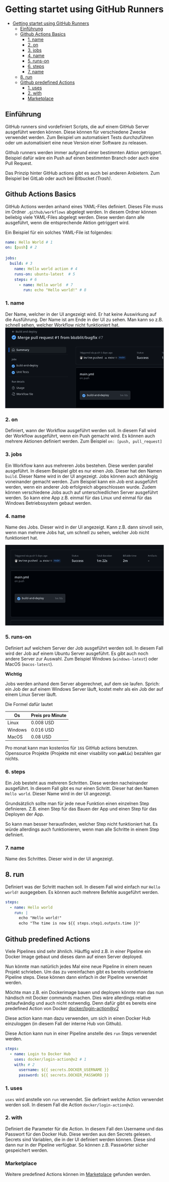 # Getting startet using GitHub Runners

- [Getting startet using GitHub Runners](#getting-startet-using-github-runners)
  - [Einführung](#einführung)
  - [Github Actions Basics](#github-actions-basics)
    - [1. name](#1-name)
    - [2. on](#2-on)
    - [3. jobs](#3-jobs)
    - [4. name](#4-name)
    - [5. runs-on](#5-runs-on)
    - [6. steps](#6-steps)
    - [7. name](#7-name)
  - [8. run](#8-run)
  - [Github predefined Actions](#github-predefined-actions)
    - [1. uses](#1-uses)
    - [2. with](#2-with)
    - [Marketplace](#marketplace)


## Einführung

GitHub runners sind vordefiniert Scripts, die auf einem GitHub Server ausgeführt werden können. Diese können für verschiedene Zwecke verwendet werden. Zum Beispiel um automatisiert Tests durchzuführen oder um automatisiert eine neue Version einer Software zu releasen.

Github runners werden immer aufgrund einer bestimmten Aktion getriggert. Beispiel dafür wäre ein Push auf einen bestimmten Branch oder auch eine Pull Request.

Das Prinzip hinter GitHub actions gibt es auch bei anderen Anbietern. Zum Beispiel bei GitLab oder auch bei Bitbucket _(Trash)_.


## Github Actions Basics

GitHub Actions werden anhand eines YAML-Files definiert. Dieses File muss im Ordner `.github/workflows` abgelegt werden. In diesem Ordner können beliebig viele YAML-Files abgelegt werden. Diese werden dann alle ausgeführt, wenn die entsprechende Aktion getriggert wird. 

Ein Beispiel für ein solches YAML-File ist folgendes:

```yaml
name: Hello World # 1
on: [push] # 2

jobs:
  build: # 3    
    name: Hello world action # 4 
    runs-on: ubuntu-latest  # 5
    steps: # 6
      - name: Hello world  # 7
        run: echo "Hello world!" # 8
```

### 1. name
Der Name, welcher in der UI angezeigt wird. Er hat keine Auswirkung auf die Ausführung. 
Der Name ist am Ende in der UI zu sehen. Man kann so z.B. schnell sehen, welcher Workflow nicht funktioniert hat.
![Alt text](src/image0.png)


### 2. on
Definiert, wann der Workflow ausgeführt werden soll. In diesem Fall wird der Workflow ausgeführt, wenn ein Push gemacht wird. Es können auch mehrere Aktionen definiert werden. Zum Beispiel `on: [push, pull_request]`


### 3. jobs
Ein Workflow kann aus mehreren Jobs bestehen. Diese werden parallel ausgeführt. In diesem Beispiel gibt es nur einen Job. Dieser hat den Namen `build`. Dieser Name wird in der UI angezeigt.
Jobs können auch abhängig voneinander gemacht werden. Zum Beispiel kann ein Job erst ausgeführt werden, wenn ein anderer Job erfolgreich abgeschlossen wurde.
Zudem können verschiedene Jobs auch auf unterschiedlichen Server ausgeführt werden. So kann eine App z.B. einmal für das Linux und einmal für das Windows Betriebssystem gebaut werden. 

### 4. name
Name des Jobs. Dieser wird in der UI angezeigt.
Kann z.B. dann sinvoll sein, wenn man mehrere Jobs hat, um schnell zu sehen, welcher Job nicht funktioniert hat.

![Alt text](src/image1.png)

### 5. runs-on
Definiert auf welchem Server der Job ausgeführt werden soll. In diesem Fall wird der Job auf einem Ubuntu Server ausgeführt. Es gibt auch noch andere Server zur Auswahl. Zum Beispiel Windows (`windows-latest`) oder MacOS (`macos-latest`).

**Wichtig**


Jobs werden anhand dem Server abgerechnet, auf dem sie laufen. Sprich: ein Job der auf einem Windows Server läuft, kostet mehr als ein Job der auf einem Linux Server läuft.

Die Formel dafür lautet

|Os | Preis pro Minute |
|---|------------------|
|Linux| 0.008 USD|
|Windows| 0.016 USD|
|MacOS| 0.08 USD|

Pro monat kann man kostenlos für `16$` GitHub actions benutzen. Opensource Projekte (Projekte mit einer visability von **`public`**) bezahlen gar nichts.

### 6. steps
Ein Job besteht aus mehreren Schritten. Diese werden nacheinander ausgeführt. In diesem Fall gibt es nur einen Schritt. Dieser hat den Namen `Hello world`. Dieser Name wird in der UI angezeigt.

Grundsätzlich sollte man für jede neue Funktion einen einzelnen Step definieren. Z.B. einen Step für das Bauen der App und einen Step für das Deployen der App.

So kann man besser herausfinden, welcher Step nicht funktioniert hat. Es würde allerdings auch funktionieren, wenn man alle Schritte in einem Step definiert.

### 7. name
Name des Schrittes. Dieser wird in der UI angezeigt.

## 8. run
Definiert was der Schritt machen soll. In diesem Fall wird einfach nur `Hello world!` ausgegeben. 
Es können auch mehrere Befehle ausgeführt werden.

```yaml
steps:
  - name: Hello world
    run: |
      echo "Hello world!"
      echo "The time is now ${{ steps.step1.outputs.time }}"
```

## Github predefined Actions

Viele Pipelines sind sehr ähnlich. Häuffig wird z.B. in einer Pipeline ein Docker Image gebaut und dieses dann auf einen Server deployed. 

Nun könnte man natürlich jedes Mal eine neue Pipeline in einem neuen Projekt schrieben. 
Um das zu vereinfachen gibt es bereits vordefinierte Pipeline steps. Diese können dann einfach in der Pipeline verwendet werden.

Möchte man z.B. ein Dockerimage bauen und deployen könnte man das nun händisch mit Docker commands machen. Dies wäre allerdings relative zeitaufwändig und auch nicht notwendig. Denn dafür gibt es bereits eine predefined Action von Docker [docker/login-action@v2](https://github.com/marketplace/actions/docker-setup-qemu)

Diese action kann man dazu verwenden, um sich in einen Docker Hub einzuloggen (in diesem Fall der interne Hub von Github).

Diese Action kann nun in einer Pipeline anstelle des `run` Steps verwendet werden.

```yaml
steps:
  - name: Login to Docker Hub
    uses: docker/login-action@v2 # 1
    with: # 2
      username: ${{ secrets.DOCKER_USERNAME }}
      password: ${{ secrets.DOCKER_PASSWORD }}
```

### 1. uses
`uses` wird anstelle von `run` verwendet. Sie definiert welche Action verwendet werden soll. In diesem Fall die Action `docker/login-action@v2`.

### 2. with
Definiert die Parameter für die Action. In diesem Fall den Username und das Passwort für den Docker Hub. Diese werden aus den Secrets gelesen. Secrets sind Variablen, die in der UI definiert werden können. Diese sind dann nur in der Pipeline verfügbar. So können z.B. Passwörter sicher gespeichert werden.


### Marketplace
Weitere predefined Actions können im [Marketplace](
    https://github.com/marketplace/actions/)
gefunden werden.
